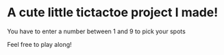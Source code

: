 # A cute little tictactoe project I made!
You have to enter a number between 1 and 9 to pick your spots

Feel free to play along! 